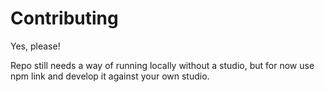 # Contributing

Yes, please!

Repo still needs a way of running locally without a studio, but for now use npm link and develop it against your own studio.
